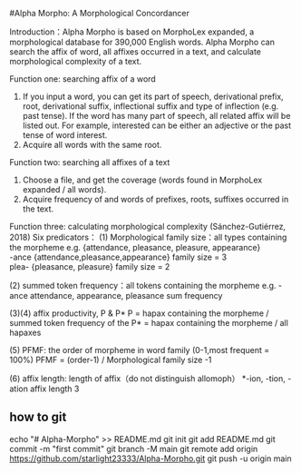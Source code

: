 #Alpha Morpho: A Morphological Concordancer

Introduction：Alpha Morpho is based on MorphoLex expanded, a morphological database for 390,000 English words. Alpha Morpho can search the affix of word, all affixes occurred in a text, and calculate morphological complexity of a text.

Function one: searching affix of a word
1.	If you input a word, you can get its part of speech, derivational prefix, root, derivational suffix, inflectional suffix and type of inflection (e.g. past tense). If the word has many part of speech, all related affix will be listed out. For example, interested can be either an adjective or the past tense of word interest.
2.	Acquire all words with the same root.

Function two: searching all affixes of a text
1.	Choose a file, and get the coverage (words found in MorphoLex expanded / all words).
2.	Acquire frequency of and words of prefixes, roots, suffixes occurred in the text. 

Function three: calculating morphological complexity (Sánchez-Gutiérrez, 2018)
Six predicators：
(1) Morphological family size：all types containing the morpheme
	e.g. {attendance, pleasance, pleasure, appearance}    
		 -ance {attendance,pleasance,appearance} family size = 3   
		 plea- {pleasance, pleasure} family size = 2
	
(2) summed token frequency：all tokens containing the morpheme
	e.g.  -ance attendance, appearance, pleasance   sum frequency
	
(3)(4) affix productivity, P & P*
	P = hapax containing the morpheme / summed token frequency of the 
	P* = hapax containing the morpheme / all hapaxes
	
(5) PFMF: the order of morpheme in word family (0-1,most frequent = 100%)
	PFMF = (order-1) / Morphological family size -1
	
(6) affix length: length of affix（do not distinguish allomoph）
	*-ion, -tion, -ation		affix length 3


## how to git
echo "# Alpha-Morpho" >> README.md
git init
git add README.md
git commit -m "first commit"
git branch -M main
git remote add origin https://github.com/starlight23333/Alpha-Morpho.git
git push -u origin main
